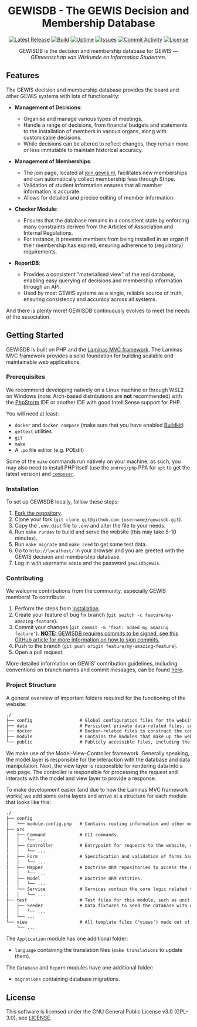 <div align="center">
    <h1>GEWISDB - The GEWIS Decision and Membership Database</h1>

<!-- Shield group -->
[![Latest Release](https://img.shields.io/github/v/release/GEWIS/gewisdb)](https://github.com/GEWIS/gewisdb/releases)
[![Build](https://img.shields.io/github/check-runs/GEWIS/gewisdb/main)](https://github.com/GEWIS/gewisdb/actions)
[![Uptime](https://uptime.gewis.nl/api/badge/18/uptime)](https://database.gewis.nl/)
[![Issues](https://img.shields.io/github/issues/GEWIS/gewisdb)](https://github.com/GEWIS/gewisdb/issues)
[![Commit Activity](https://img.shields.io/github/commit-activity/m/GEWIS/gewisdb/main)](https://github.com/GEWIS/gewisdb/commits/main)
[![License](https://img.shields.io/github/license/GEWIS/gewisdb.svg)](./LICENSE.txt)

<p>GEWISDB is the decision and membership database for GEWIS — <em>GEmeenschap van Wiskunde en Informatica Studenten</em>.</p>
</div>

## Features
The GEWIS decision and membership database provides the board and other GEWIS systems with lots of functionality:

- **Management of Decisions**:
    - Organise and manage various types of meetings.
    - Handle a range of decisions, from financial budgets and statements to the installation of members in various organs, along with customisable decisions.
    - While decisions can be altered to reflect changes, they remain more or less immutable to maintain historical accuracy.

- **Management of Memberships**:
    - The join page, located at [join.gewis.nl](https://join.gewis.nl), facilitates new memberships and can automatically collect membership fees through Stripe.
    - Validation of student information ensures that all member information is accurate.
    - Allows for detailed and precise editing of member information.

- **Checker Module**:
    - Ensures that the database remains in a consistent state by enforcing many constraints derived from the Articles of Association and Internal Regulations.
    - For instance, it prevents members from being installed in an organ if their membership has expired, ensuring adherence to (regulatory) requirements.

- **ReportDB**:
    - Provides a consistent "materialised view" of the real database, enabling easy querying of decisions and membership information through an API.
    - Used by most GEWIS systems as a single, reliable source of truth, ensuring consistency and accuracy across all systems.

And there is plenty more! GEWISDB continuously evolves to meet the needs of the association.

## Getting Started
GEWISDB is built on PHP and the [Laminas MVC framework](https://getlaminas.org/). The Laminas MVC framework provides a solid foundation for building scalable and maintainable web applications.

### Prerequisites
We recommend developing natively on a Linux machine or through WSL2 on Windows (note: Arch-based distributions are **not** recommended) with the [PhpStorm](https://www.jetbrains.com/phpstorm/) IDE or another IDE with good IntelliSense support for PHP.

You will need at least:
- `docker` and `docker compose` (make sure that you have enabled [Buildkit](https://docs.docker.com/build/buildkit/#getting-started))
- `gettext` utilities
- `git`
- `make`
- A `.po` file editor (e.g. POEdit)

Some of the `make` commands run natively on your machine; as such, you may also need to install PHP itself (use the `ondrej/php` PPA for `apt` to get the latest version) and [`composer`](https://getcomposer.org/download/).

### Installation
To set up GEWISDB locally, follow these steps:

1. [Fork the repository](https://github.com/GEWIS/gewisdb/fork).
2. Clone your fork (`git clone git@github.com:{username}/gewisdb.git`).
3. Copy the `.env.dist` file to `.env` and alter the file to your needs.
4. Run `make rundev` to build and serve the website (this may take 5-10 minutes).
5. Run `make migrate` and `make seed` to get some test data.
6. Go to `http://localhost/` in your browser and you are greeted with the GEWIS decision and membership database.
7. Log in with username `admin` and the password `gewisdbgewis`.

### Contributing
We welcome contributions from the community, especially GEWIS members! To contribute:

1. Perform the steps from [Installation](#installation).
2. Create your feature of bug fix branch (`git switch -c feature/my-amazing-feature`).
3. Commit your changes (`git commit -m 'feat: added my amazing feature'`). <ins>**NOTE:** GEWISDB requires commits to be signed, see [this GitHub article](https://docs.github.com/en/authentication/managing-commit-signature-verification/signing-commits) for more information on how to sign commits.</ins>
4. Push to the branch (`git push origin feature/my-amazing-feature`).
5. Open a pull request.

More detailed information on GEWIS' contribution guidelines, including conventions on branch names and commit messages, can be found [here](https://github.com/GEWIS/.github/blob/main/CONTRIBUTING.md).

### Project Structure
A general overview of important folders required for the functioning of the website:

```txt
./
├── config                  # Global configuration files for the website.
├── data                    # Persistent private data-related files, such as cryptographic keys and logs.
├── docker                  # Docker-related files to construct the containers.
├── module                  # Contains the modules that make up the website, each providing specific features.
└── public                  # Publicly accessible files, including the entry point (index.php).
```

We make use of the Model-View-Controller framework. Generally speaking, the model layer is responsible for the interaction with the database and data manipulation. Next, the view layer is responsible for rendering data into a web page. The controller is responsible for processing the request and interacts with the model and view layer to provide a response.

To make development easier (and due to how the Laminas MVC framework works) we add some extra layers and arrive at a structure for each module that looks like this:

```txt
./
├── config
│   └── module.config.php   # Contains routing information and other module specific configurations.
├── src
│   ├── Command             # CLI commands.
│   │   └── ...
│   ├── Controller          # Entrypoint for requests to the website, some light processing takes place here before using a specific service.
│   │   └── ...
│   ├── Form                # Specification and validation of forms based on entities.
│   │   └── ...
│   ├── Mapper              # Doctrine ORM repositories to access the underlying database and mapping entities to that data.
│   │   └── ...
│   ├── Model               # Doctrine ORM entities.
│   │   └── ...
│   └── Service             # Services contain the core logic related to specific entities (or sets of entities) and do most of the processing.
│   │   └── ...
├── test                    # Test files for this module, such as unit tests.
│   ├── Seeder              # Data fixtures to seed the database with data for this module.
│   │   └── ...
│   └── ...
└── view                    # All template files ("views") made out of HTML and PHP code, used by controllers for output.
    └── ...
```

The `Application` module has one additional folder:
- `language` containing the translation files (`make translations` to update them).

The `Database` and `Report` modules have one additional folder:
- `migrations` containing database migrations.

## License
This software is licensed under the GNU General Public License v3.0 (GPL-3.0), see [LICENSE](./LICENSE.txt).
